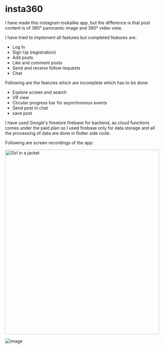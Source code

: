 # insta360

I have made this instagram lookalike app, but the difference is that post content is of 360° panoramic image and 360° video view.

I have tried to implement all features but completed features are:
- Log In
- Sign Up (registration)
- Add posts
- Like and comment posts
- Send and receive follow requests
- Chat


Following are the features which are incomplete which has to be done:
- Explore screen and search
- VR view
- Circular progress bar for asynchronous events
- Send post in chat
- save post

I have used Google's firestore firebase for backend, as cloud functions comes under the paid plan so I used firebase only for data storage and all the processing of data are done in flutter side code.

Following are screen recordings of the app:

<img src="https://firebasestorage.googleapis.com/v0/b/ig360-9e6bc.appspot.com/o/PnWepZTMLtTbEjmCLXo6p5qNXfP2%2Fprofile_image%2Fuser_profile_image?alt=media&token=6284a2c2-d05e-4ac9-a73d-73f81ce82b4b&_gl=1*13flwgh*_ga*MTcwMDE5Nzc1NC4xNjczNzc5OTQ0*_ga_CW55HF8NVT*MTY5OTM3NzU2NC4xMjEuMS4xNjk5Mzc3NjMyLjU1LjAuMA.." target="_blank" alt="Girl in a jacket" width="500" height="600">

![image](https://firebasestorage.googleapis.com/v0/b/ig360-9e6bc.appspot.com/o/PnWepZTMLtTbEjmCLXo6p5qNXfP2%2Fprofile_image%2Fuser_profile_image?alt=media&token=6284a2c2-d05e-4ac9-a73d-73f81ce82b4b&_gl=1*13flwgh*_ga*MTcwMDE5Nzc1NC4xNjczNzc5OTQ0*_ga_CW55HF8NVT*MTY5OTM3NzU2NC4xMjEuMS4xNjk5Mzc3NjMyLjU1LjAuMA..)
